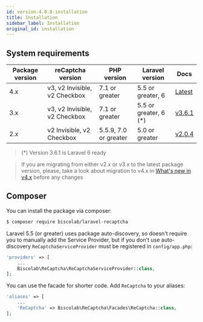 ```yaml
---
id: version-4.0.0-installation
title: Installation
sidebar_label: Installation
original_id: installation
---
```


## System requirements

| Package version | reCaptcha version | PHP version | Laravel version | Docs |
|-----------------|--------------------|-------------|-----------------|-----------------|
| 4.x             | v3, v2 Invisible, v2 Checkbox | 7.1 or greater | 5.5 or greater, 6 | <a href="/docs/installation">Latest</a> |
| 3.x             | v3, v2 Invisible, v2 Checkbox | 7.1 or greater | 5.5 or greater, 6 (*) | <a href="/docs/3.6.1/installation">v3.6.1</a> |
| 2.x             | v2 Invisible, v2 Checkbox | 5.5.9, 7.0 or greater | 5.0 or greater | <a href="/docs/2.0.4/installation">v2.0.4</a> |

> (*) Version 3.6.1 is Laravel 6 ready

> If you are migrating from either v2.x or v3.x to the latest package version, please, take a look about migration to v4.x in [What's new in v4.x](whats-new.md) before any changes

## Composer

You can install the package via composer:
```sh
$ composer require biscolab/laravel-recaptcha
```
Laravel 5.5 (or greater) uses package auto-discovery, so doesn't require you to manually add the Service Provider, but if you don't use auto-discovery `ReCaptchaServiceProvider` must be registered in `config/app.php`:
```php
'providers' => [
    ...
    Biscolab\ReCaptcha\ReCaptchaServiceProvider::class,
];
```
You can use the facade for shorter code. Add `ReCaptcha` to your aliases:
```php
'aliases' => [
    ...
    'ReCaptcha' => Biscolab\ReCaptcha\Facades\ReCaptcha::class,
];
```